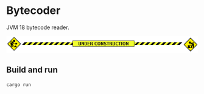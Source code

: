 # Bytecoder

JVM 18 bytecode reader.

![under construction](docs/under_construction.gif)

## Build and run

```bash
cargo run
```